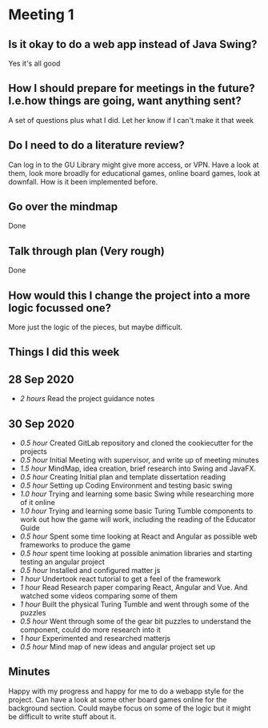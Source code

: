 # Meeting 1

## Is it okay to do a web app instead of Java Swing?
Yes it's all good

## How I should prepare for meetings in the future? I.e.how things are going, want anything sent?
A set of questions plus what I did. Let her know if I can't make it that week

## Do I need to do a literature review?
Can log in to the GU Library might give more access, or VPN. Have a look at them, look more broadly for educational games, online board games, look at downfall. How is it been implemented before.

## Go over the mindmap
Done

## Talk through plan (Very rough)
Done

## How would this I change the project into a more logic focussed one?
More just the logic of the pieces, but maybe difficult.

## Things I did this week

## 28 Sep 2020
* *2 hours* Read the project guidance notes

## 30 Sep 2020
* *0.5 hour* Created GitLab repository and cloned the cookiecutter for the projects
* *0.5 hour* Initial Meeting with supervisor, and write up of meeting minutes 
* *1.5 hour* MindMap, idea creation, brief research into Swing and JavaFX. 
* *0.5 hour* Creating Initial plan and template dissertation reading
* *0.5 hour* Setting up Coding Environment and testing basic swing
* *1.0 hour* Trying and learning some basic Swing while researching more of it online
* *1.0 hour* Trying and learning some basic Turing Tumble components to work out how the game will work, including the reading of the Educator Guide 
* *0.5 hour* Spent some time looking at React and Angular as possible web frameworks to produce the game
* *0.5 hour* spent time looking at possible animation libraries and starting testing an angular project
* *0.5 hour* Installed and configured matter js
* *1 hour* Undertook react tutorial to get a feel of the framework 
* *1 hour* Read Research paper comparing React, Angular and Vue. And watched some videos comparing some of them
* *1 hour* Built the physical Turing Tumble and went through some of the puzzles 
* *0.5 hour* Went through some of the gear bit puzzles to understand the component, could do more research into it 
* *1 hour* Experimented and researched matterjs
* *0.5 hour* Mind map of new ideas and angular project set up 


## Minutes
Happy with my progress and happy for me to do a webapp style for the project. Can have a look at some other board games online for the background section. Could maybe focus on some of the logic but it might be difficult to write stuff about it. 